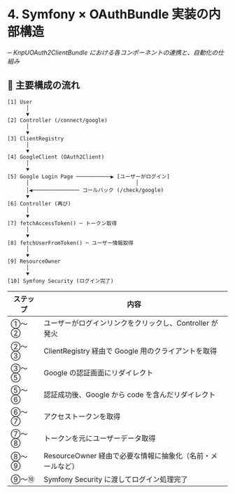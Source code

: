 # 4. Symfony × OAuthBundle 実装の内部構造
─ *KnpUOAuth2ClientBundle における各コンポーネントの連携と、自動化の仕組み*


## 🧩 主要構成の流れ

```mermaid
[1] User
      │
      ▼
[2] Controller (/connect/google)
      │
      ▼
[3] ClientRegistry
      │
      ▼
[4] GoogleClient (OAuth2Client)
      │
      ▼
[5] Google Login Page ───────────▶ [ユーザーがログイン]
      │                                  │
      │◀─────────────── コールバック (/check/google)
      ▼
[6] Controller (再び)
      │
      ▼
[7] fetchAccessToken() ─ トークン取得
      │
      ▼
[8] fetchUserFromToken() ─ ユーザー情報取得
      │
      ▼
[9] ResourceOwner
      │
      ▼
[10] Symfony Security (ログイン完了)
```
| ステップ | 内容                                    |
| ---- | ------------------------------------- |
| ①〜②  | ユーザーがログインリンクをクリックし、Controller が発火     |
| ②〜③  | ClientRegistry 経由で Google 用のクライアントを取得 |
| ③〜⑤  | Google の認証画面にリダイレクト                   |
| ⑤〜⑥  | 認証成功後、Google から code を含んだリダイレクト       |
| ⑥〜⑦  | アクセストークンを取得                           |
| ⑦〜⑧  | トークンを元にユーザーデータ取得                      |
| ⑧〜⑨  | ResourceOwner 経由で必要な情報に抽象化（名前・メールなど）  |
| ⑨〜⑩  | Symfony Security に渡してログイン処理完了         |

